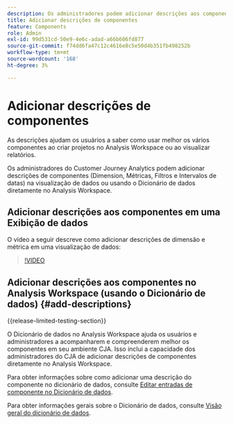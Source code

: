 ```yaml
---
description: Os administradores podem adicionar descrições aos componentes usando a visualização de dados.
title: Adicionar descrições de componentes
feature: Components
role: Admin
exl-id: 99d531cd-50e9-4e6c-adad-a66b606fd877
source-git-commit: f74dd6fa47c12c4616e8c5e50d4b351fb498252b
workflow-type: tm+mt
source-wordcount: '168'
ht-degree: 3%

---
```


# Adicionar descrições de componentes

As descrições ajudam os usuários a saber como usar melhor os vários componentes ao criar projetos no Analysis Workspace ou ao visualizar relatórios.

Os administradores do Customer Journey Analytics podem adicionar descrições de componentes (Dimension, Métricas, Filtros e Intervalos de datas) na visualização de dados ou usando o Dicionário de dados diretamente no Analysis Workspace.

## Adicionar descrições aos componentes em uma Exibição de dados

O vídeo a seguir descreve como adicionar descrições de dimensão e métrica em uma visualização de dados:

>[!VIDEO](https://video.tv.adobe.com/v/25453/?quality=12)

## Adicionar descrições aos componentes no Analysis Workspace (usando o Dicionário de dados) {#add-descriptions}

{{release-limited-testing-section}}

O Dicionário de dados no Analysis Workspace ajuda os usuários e administradores a acompanharem e compreenderem melhor os componentes em seu ambiente CJA. Isso inclui a capacidade dos administradores do CJA de adicionar descrições de componentes diretamente no Analysis Workspace.

Para obter informações sobre como adicionar uma descrição do componente no dicionário de dados, consulte [Editar entradas de componente no Dicionário de dados](/help/components/data-dictionary/edit-entries-data-dictionary.md).

Para obter informações gerais sobre o Dicionário de dados, consulte [Visão geral do dicionário de dados](/help/components/data-dictionary/data-dictionary-overview.md).
